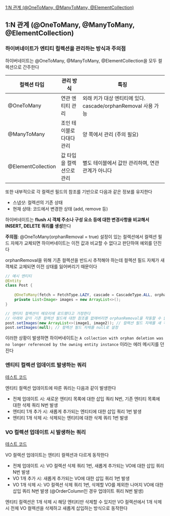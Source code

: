 [1:N 관계 (@OneToMany, @ManyToMany, @ElementCollection)](#1n-관계-onetomany-manytomany-elementcollection)


## 1:N 관계 (@OneToMany, @ManyToMany, @ElementCollection)

### 하이버네이트가 엔티티 컬렉션을 관리하는 방식과 주의점

하이버네이트는 @OneToMany, @ManyToMany, @ElementCollection을 모두 컬렉션으로 간주한다

| 컬렉션 타입             | 관리 방식        | 특징                                            |
|--------------------|--------------|-----------------------------------------------|
| @OneToMany         | 연관 엔티티 관리    | 외래 키가 대상 엔티티에 있다. cascade/orphanRemoval 사용 가능 |
| @ManyToMany        | 조인 테이블로 다대다 관리 | 양 쪽에서 관리 (주의 필요)                              |
| @ElementCollection | 값 타입을 컬렉션으로 관리 | 별도 테이블에서 값만 관리하며, 연관 관계가 아니다                  |

또한 내부적으로 각 컬렉션 필드의 참조를 기반으로 다음과 같은 정보를 유지한다
- 스냅샷: 컬렉션의 기존 상태
- 현재 상태: 코드에서 변경한 상태 (add, remove 등)

하이버네이트는 **flush 시 객체 주소나 구성 요소 등에 대한 변경사항을 비교해서 INSERT, DELETE 쿼리를 생성**한다

**주의점**: @OneToMany(orphanRemoval = true) 설정이 있는 컬렉션에서 컬렉션 필드 자체가 교체되면 하이버네이트는 이전 값과 비교할 수 없다고 판단하여 예외를 던진다

orphanRemoval을 위해 기존 컬렉션을 반드시 추적해야 하는데 컬렉션 필드 자체가 새 객체로 교체되면 이전 상태를 잃어버리기 때문이다

```java
// 예시 엔티티
@Entity
class Post {
    
    @OneToMany(fetch = FetchType.LAZY, cascade = CascadeType.ALL, orphanRemoval = true)
    private List<Image> images = new ArrayList<>();
}

// 엔티티 컬렉션이 메모리에 로드됐다고 가정한다
// 아래와 같이 기존 컬렉션 필드에 대한 참조를 없애버리면 orphanRemoval을 작동할 수 없게 되어 예외가 발생한다
post.setImages(new ArrayList<>(image1, image2)); // 컬렉션 필드 자체를 새 객체로 교체
post.setImages(null); // 컬렉션 필드 자체를 null로 설정
```

이러한 상황이 발생하면 하이버네이트는 `A collection with orphan deletion was no longer referenced by the owning entity instance` 이라는 에러 메시지를 던진다

### 엔티티 컬렉션 업데이트 발생하는 쿼리

[테스트 코드](../entity-association/src/test/java/db/ninja/one_to_many/CollectionUpdateTests.java)

엔티티 컬렉션 업데이트에 따른 쿼리는 다음과 같이 발생한다
- 전체 업데이트 시: 새로운 엔티티 목록에 대한 삽입 쿼리 N번, 기존 엔티티 목록에 대한 삭제 쿼리 N번 발생
- 엔티티 1개 추가 시: 새롭게 추가되는 엔티티에 대한 삽입 쿼리 1번 발생
- 엔티티 1개 삭제 시: 삭제되는 엔티티에 대한 삭제 쿼리 1번 발생


### VO 컬렉션 업데이트 시 발생하는 쿼리

[테스트 코드](../entity-association/src/test/java/db/ninja/one_to_many/CollectionUpdateTests.java)

VO 컬렉션 업데이트는 엔티티 컬렉션과 다르게 동작한다
- 전체 업데이트 시: VO 컬렉션 삭제 쿼리 1번, 새롭게 추가되는 VO에 대한 삽입 쿼리 N번 발생
- VO 1개 추가 시: 새롭게 추가되는 VO에 대한 삽입 쿼리 1번 발생
- VO 1개 삭제 시: VO 컬렉션 삭제 쿼리 1번, 삭제할 VO를 제외한 나머지 VO에 대한 삽입 쿼리 N번 발생 (@OrderColumn인 경우 업데이트 쿼리 N번 발생)

엔티티 컬렉션은 1개 삭제 시 해당 엔티티만 삭제할 수 있지만 VO 컬렉션에서 1개 삭제 시 전체 VO 컬렉션을 삭제하고 새롭게 삽입하는 방식으로 동작한다